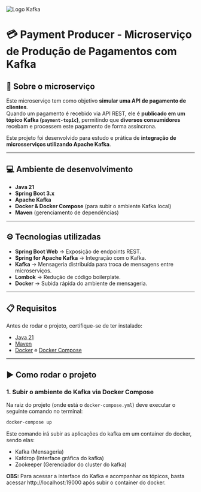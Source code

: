 ![Logo Kafka](../payment-producer/src/main/resources/assets/logo-kafka.png)

# 💳 Payment Producer - Microserviço de Produção de Pagamentos com Kafka

## 📌 Sobre o microserviço
Este microserviço tem como objetivo **simular uma API de pagamento de clientes**.  
Quando um pagamento é recebido via API REST, ele é **publicado em um tópico Kafka (`payment-topic`)**, permitindo que **diversos consumidores** recebam e processem este pagamento de forma assíncrona.

Este projeto foi desenvolvido para estudo e prática de **integração de microsserviços utilizando Apache Kafka**.

---

## 💻 Ambiente de desenvolvimento
- **Java 21**
- **Spring Boot 3.x**
- **Apache Kafka**
- **Docker & Docker Compose** (para subir o ambiente Kafka local)
- **Maven** (gerenciamento de dependências)

---

## ⚙️ Tecnologias utilizadas
- **Spring Boot Web** → Exposição de endpoints REST.
- **Spring for Apache Kafka** → Integração com o Kafka.
- **Kafka** → Mensageria distribuída para troca de mensagens entre microserviços.
- **Lombok** → Redução de código boilerplate.
- **Docker** → Subida rápida do ambiente de mensageria.

---

## 📋 Requisitos
Antes de rodar o projeto, certifique-se de ter instalado:
- [Java 21](https://www.oracle.com/java/technologies/javase/jdk21-archive-downloads.html)
- [Maven](https://maven.apache.org/)
- [Docker](https://docs.docker.com/get-docker/) e [Docker Compose](https://docs.docker.com/compose/)

---

## ▶️ Como rodar o projeto

### 1. Subir o ambiente do Kafka via Docker Compose
Na raiz do projeto (onde está o `docker-compose.yml`) deve executar o seguinte comando no terminal:
```bash
docker-compose up
```
Este comando irá subir as aplicações do kafka em um container do docker, sendo elas:
- Kafka (Mensageria)
- Kafdrop (Interface gráfica do kafka)
- Zookeeper (Gerenciador do cluster do kafka)

**OBS:** Para acessar a interface do Kafka e acompanhar os tópicos, basta acessar http://localhost:19000 após subir o container do docker.
